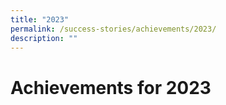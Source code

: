 ```yaml
---
title: "2023"
permalink: /success-stories/achievements/2023/
description: ""
---
```

# **Achievements for 2023**


